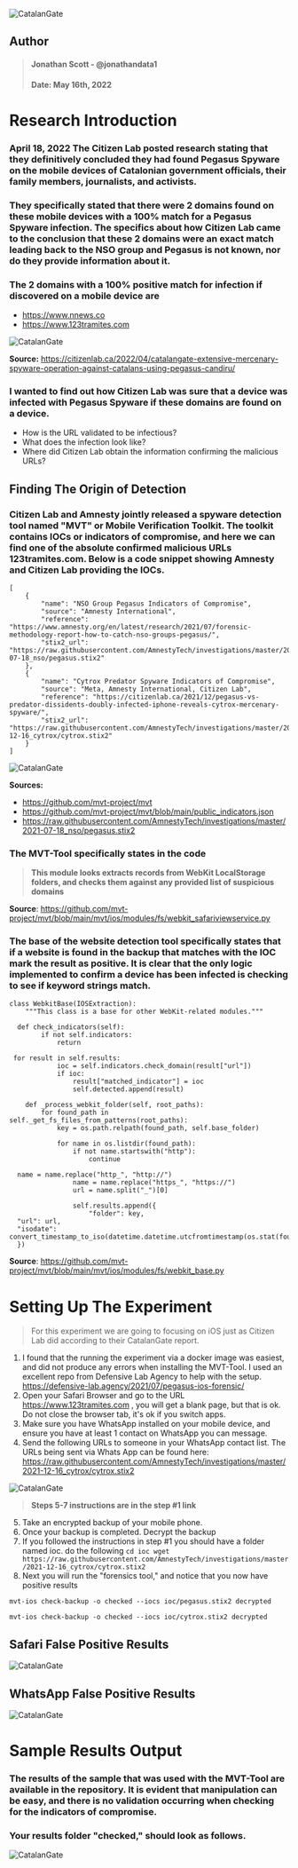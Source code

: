 

![CatalanGate](https://i.postimg.cc/5ym5btDj/catalangate.png)

## Author
> #### Jonathan Scott - @jonathandata1
> #### Date: May 16th, 2022
# Research Introduction

###  April 18, 2022 The Citizen Lab posted research stating that they definitively concluded they had found Pegasus Spyware on the mobile devices of Catalonian government officials, their family members, journalists, and activists. 

### They specifically stated that there were 2 domains found on these mobile devices with a 100% match for a Pegasus Spyware infection. The specifics about how Citizen Lab came to the conclusion that these 2 domains were an exact match leading back to the NSO group and Pegasus is not known, nor do they provide information about it. 

### The 2 domains with a 100% positive match for infection if discovered on a mobile device are
 - https://www.nnews.co
 - https://www.123tramites.com
 
![CatalanGate](https://i.postimg.cc/gJxkGt5h/Screen-Shot-2022-05-16-at-3-57-08-PM.png)

**Source:** https://citizenlab.ca/2022/04/catalangate-extensive-mercenary-spyware-operation-against-catalans-using-pegasus-candiru/

### I wanted to find out how Citizen Lab was sure that a device was infected with Pegasus Spyware if these domains are found on a device. 
- How is the URL validated to be infectious?
- What does the infection look like?
- Where did Citizen Lab obtain the information confirming the malicious URLs?

## Finding The Origin of Detection

### Citizen Lab and Amnesty jointly released a spyware detection tool named "MVT" or Mobile Verification Toolkit. The toolkit contains IOCs or indicators of compromise, and here we can find one of the absolute confirmed malicious URLs 123tramites.com. Below is a code snippet showing Amnesty and Citizen Lab providing the IOCs. 

    [
        {
            "name": "NSO Group Pegasus Indicators of Compromise",
            "source": "Amnesty International",
            "reference": "https://www.amnesty.org/en/latest/research/2021/07/forensic-methodology-report-how-to-catch-nso-groups-pegasus/",
            "stix2_url": "https://raw.githubusercontent.com/AmnestyTech/investigations/master/2021-07-18_nso/pegasus.stix2"
        },
        {
            "name": "Cytrox Predator Spyware Indicators of Compromise",
            "source": "Meta, Amnesty International, Citizen Lab",
            "reference": "https://citizenlab.ca/2021/12/pegasus-vs-predator-dissidents-doubly-infected-iphone-reveals-cytrox-mercenary-spyware/",
            "stix2_url": "https://raw.githubusercontent.com/AmnestyTech/investigations/master/2021-12-16_cytrox/cytrox.stix2"
        }
    ]
![CatalanGate](https://i.postimg.cc/qBY66yx0/Screen-Shot-2022-05-16-at-4-03-06-PM.png)


**Sources:**
- https://github.com/mvt-project/mvt
- https://github.com/mvt-project/mvt/blob/main/public_indicators.json
- https://raw.githubusercontent.com/AmnestyTech/investigations/master/2021-07-18_nso/pegasus.stix2

### The MVT-Tool specifically states in the code

> **This module looks extracts records from WebKit LocalStorage folders, and checks them against any provided list of suspicious domains**

**Source**: https://github.com/mvt-project/mvt/blob/main/mvt/ios/modules/fs/webkit_safariviewservice.py

### The base of the website detection tool specifically states that if a website is found in the backup that matches with the IOC mark the result as positive. It is clear that the only logic implemented to confirm a device has been infected is checking to see if keyword strings match.

    class WebkitBase(IOSExtraction):  
        """This class is a base for other WebKit-related modules."""  
      
      def check_indicators(self):  
            if not self.indicators:  
                return  
      
     for result in self.results:  
                ioc = self.indicators.check_domain(result["url"])  
                if ioc:  
                    result["matched_indicator"] = ioc  
                    self.detected.append(result)  
      
        def _process_webkit_folder(self, root_paths):  
            for found_path in self._get_fs_files_from_patterns(root_paths):  
                key = os.path.relpath(found_path, self.base_folder)  
      
                for name in os.listdir(found_path):  
                    if not name.startswith("http"):  
                        continue  
      
      name = name.replace("http_", "http://")  
                    name = name.replace("https_", "https://")  
                    url = name.split("_")[0]  
      
                    self.results.append({  
                        "folder": key,  
      "url": url,  
      "isodate": convert_timestamp_to_iso(datetime.datetime.utcfromtimestamp(os.stat(found_path).st_mtime)),  
      })

  
**Source**: https://github.com/mvt-project/mvt/blob/main/mvt/ios/modules/fs/webkit_base.py

# Setting Up The Experiment

> For this experiment we are going to focusing on iOS just as Citizen Lab did according to their CatalanGate report. 
 
 1. I found that the running the experiment via a docker image was easiest, and did not produce any errors when installing the MVT-Tool. I used an excellent repo from Defensive Lab Agency to help with the setup. https://defensive-lab.agency/2021/07/pegasus-ios-forensic/ 
 2. Open your Safari Browser and go to the URL https://www.123tramites.com , you will get a blank page, but that is ok. Do not close the browser tab, it's ok if you switch apps. 
 3. Make sure you have WhatsApp installed on your mobile device, and ensure you have at least 1 contact on WhatsApp you can message.  
 4. Send the following URLs to someone in your WhatsApp contact list. The URLs being sent via Whats App can be found here: https://raw.githubusercontent.com/AmnestyTech/investigations/master/2021-12-16_cytrox/cytrox.stix2

![CatalanGate](https://i.postimg.cc/pXrfjPjb/Screen-Shot-2022-05-16-at-3-19-46-PM.png)

> **Steps 5-7 instructions are in the step #1 link**

5. Take an encrypted backup of your mobile phone. 
6. Once your backup is completed. Decrypt the backup
7. If you followed the instructions in step #1 you should have a folder named ioc. do the following
`cd ioc
wget https://raw.githubusercontent.com/AmnestyTech/investigations/master/2021-12-16_cytrox/cytrox.stix2`
8. Next you will run the "forensics tool," and notice that you now have positive results
```
mvt-ios check-backup -o checked --iocs ioc/pegasus.stix2 decrypted
```
```
mvt-ios check-backup -o checked --iocs ioc/cytrox.stix2 decrypted

```
## Safari False Positive Results


![CatalanGate](https://i.postimg.cc/XJHMY9my/pegasus-infection.png)

## WhatsApp False Positive Results

![CatalanGate](https://i.postimg.cc/gctdzPbB/Screen-Shot-2022-05-16-at-3-32-50-PM.png)

# Sample Results Output

### The results of the sample that was used with the MVT-Tool are available in the repository. It is evident that manipulation can be easy, and there is no validation occurring when checking for the indicators of compromise. 

### Your results folder "checked," should look as follows. 

![CatalanGate](https://i.postimg.cc/FzGsVfYy/Screen-Shot-2022-05-16-at-6-42-47-PM.png)